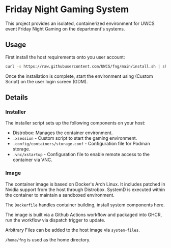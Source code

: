# Friday Night Gaming System

This project provides an isolated, containerized environment for UWCS event Friday Night Gaming on the department's systems.

## Usage

First install the host requirements onto you user account:

```sh
curl -s https://raw.githubusercontent.com/UWCS/fng/main/install.sh | sh
```

Once the installation is complete, start the environment using (Custom Script) on the user login screen (GDM).

## Details
### Installer

The installer script sets up the following components on your host:

- Distrobox: Manages the container environment.
- `.xsession` - Custom script to start the gaming environment.
- `.config/containers/storage.conf` - Configuration file for Podman storage.
- `.vnc/xstartup` - Configuration file to enable remote access to the container via VNC.

### Image

The container image is based on Docker's Arch Linux. It includes patched in Nvidia support from the host through Distrobox. SystemD is executed within the container to maintain a sandboxed environment.

The `Dockerfile` handles container building, install system components here.

The image is built via a Github Actions workflow and packaged into GHCR, run the workflow via dispatch trigger to update.

Arbitrary Files can be added to the host image via `system-files`.

`/home/fng` is used as the home directory.

